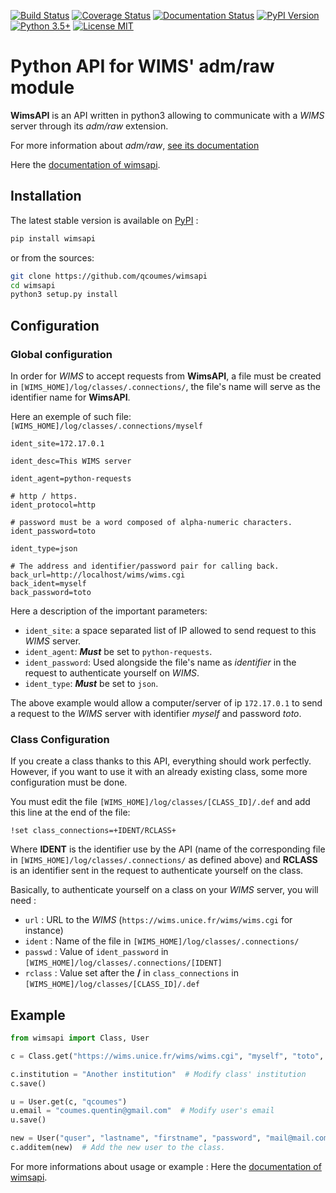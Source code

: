 [![Build Status](https://travis-ci.org/qcoumes/wimsapi.svg?branch=master)](https://travis-ci.org/qcoumes/wimsapi)
[![Coverage Status](https://coveralls.io/repos/github/qcoumes/wimsapi/badge.svg?branch=master)](https://coveralls.io/github/qcoumes/wimsapi?branch=master)
[![Documentation Status](https://readthedocs.org/projects/wimsapi/badge/?version=master)](https://wimsapi.readthedocs.io/?badge=master)
[![PyPI Version](https://badge.fury.io/py/wimsapi.svg)](https://badge.fury.io/py/wimsapi)
[![Python 3.5+](https://img.shields.io/badge/python-3.5+-brightgreen.svg)](#)
[![License MIT](https://img.shields.io/badge/license-MIT-brightgreen.svg)](https://github.com/qcoumes/wimsapi/blob/master/LICENSE)


# Python API for WIMS' adm/raw module

**WimsAPI** is an API written in python3 allowing to communicate with a *WIMS*
server through its *adm/raw* extension.

For more information about *adm/raw*,
[see its documentation](https://wims.auto.u-psud.fr/wims/wims.cgi?module=adm/raw&job=help)

Here the [documentation of wimsapi](https://wimsapi.readthedocs.io/en/latest/).

## Installation

The latest stable version is available on [PyPI](https://pypi.org/project/wimsapi/) :

```bash
pip install wimsapi
```

or from the sources:

```bash
git clone https://github.com/qcoumes/wimsapi
cd wimsapi
python3 setup.py install
```
 

## Configuration

### Global configuration

In order for *WIMS* to accept requests from **WimsAPI**,
a file must be created in `[WIMS_HOME]/log/classes/.connections/`,
the file's name will serve as the identifier name for **WimsAPI**.

Here an exemple of such file:
`[WIMS_HOME]/log/classes/.connections/myself`
```
ident_site=172.17.0.1

ident_desc=This WIMS server

ident_agent=python-requests

# http / https.
ident_protocol=http

# password must be a word composed of alpha-numeric characters.
ident_password=toto

ident_type=json

# The address and identifier/password pair for calling back.
back_url=http://localhost/wims/wims.cgi
back_ident=myself
back_password=toto
```
 
Here a description of the important parameters:

* `ident_site`: a space separated list of IP allowed to send request to this
                *WIMS* server.
* `ident_agent`: ***Must*** be set to `python-requests`.
* `ident_password`: Used alongside the file's name as *identifier* in the request
                    to authenticate yourself on *WIMS*.
* `ident_type`: ***Must*** be set to `json`.

The above example would allow a computer/server of ip `172.17.0.1` to send a request
to the *WIMS* server with identifier *myself* and password *toto*.


### Class Configuration

If you create a class thanks to this API, everything should work perfectly.
However, if you want to use it with an already existing class, some more
configuration must be done.

You must edit the file `[WIMS_HOME]/log/classes/[CLASS_ID]/.def` and add
this line at the end of the file:

```
!set class_connections=+IDENT/RCLASS+
```

Where **IDENT** is the identifier use by the API (name of the corresponding
file in `[WIMS_HOME]/log/classes/.connections/` as defined above) and
**RCLASS** is an identifier sent in the request to authenticate yourself
on the class.

Basically, to authenticate yourself on a class on your *WIMS* server, you
will need :

* `url` : URL to the *WIMS* (`https://wims.unice.fr/wims/wims.cgi` for instance)
* `ident` : Name of the file in `[WIMS_HOME]/log/classes/.connections/`
* `passwd` : Value of `ident_password` in
             `[WIMS_HOME]/log/classes/.connections/[IDENT]`
* `rclass` : Value set after the **/** in `class_connections` in
             `[WIMS_HOME]/log/classes/[CLASS_ID]/.def`



## Example

```python
from wimsapi import Class, User

c = Class.get("https://wims.unice.fr/wims/wims.cgi", "myself", "toto", 9999, "myclass")

c.institution = "Another institution"  # Modify class' institution
c.save()

u = User.get(c, "qcoumes")
u.email = "coumes.quentin@gmail.com"  # Modify user's email
u.save()

new = User("quser", "lastname", "firstname", "password", "mail@mail.com")
c.additem(new)  # Add the new user to the class.
```

For more informations about usage or example : Here the [documentation of wimsapi](https://wimsapi.readthedocs.io/en/latest/).